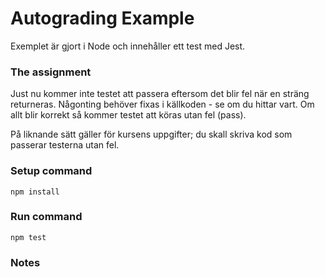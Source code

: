 # Autograding Example
Exemplet är gjort i Node och innehåller ett test med Jest.

### The assignment
Just nu kommer inte testet att passera eftersom det blir fel när en sträng returneras.
Någonting behöver fixas i källkoden - se om du hittar vart.
Om allt blir korrekt så kommer testet att köras utan fel (pass).

På liknande sätt gäller för kursens uppgifter; du skall skriva kod som passerar testerna utan fel.

### Setup command
`npm install`

### Run command
`npm test`

### Notes
 
